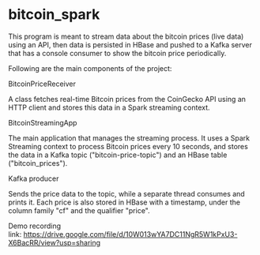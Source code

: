 # bitcoin_spark

This program is meant to stream data about the bitcoin prices (live data) using an API, then data is persisted in HBase and pushed to a Kafka server that has a console consumer to show the bitcoin price periodically.

Following are the main components of the project:


BitcoinPriceReceiver

A class fetches real-time Bitcoin prices from the CoinGecko API using an HTTP client and stores this data in a Spark streaming context.

BitcoinStreamingApp 

The main application that manages the streaming process. It uses a Spark Streaming context to process Bitcoin prices every 10 seconds, and stores the data in a Kafka topic ("bitcoin-price-topic") and an HBase table ("bitcoin_prices").

Kafka producer

Sends the price data to the topic, while a separate thread consumes and prints it. Each price is also stored in HBase with a timestamp, under the column family "cf" and the qualifier "price".


Demo recording link: https://drive.google.com/file/d/10W013wYA7DC11NgR5W1kPxU3-X6BacRR/view?usp=sharing
